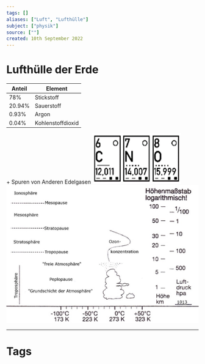 ```yaml
---
tags: []
aliases: ["Luft", "Lufthülle"]
subject: ["physik"]
source: [""]
created: 10th September 2022
---
```


# Lufthülle der Erde
| Anteil | Element           |
| ------ | ----------------- |
| 78%    | Stickstoff        |
| 20.94% | Sauerstoff        |
| 0.93%  | Argon             |
| 0.04%  | Kohlenstoffdioxid |
\+ Spuren von Anderen Edelgasen
![CNO](assets/CNO.png)
![Erdatmosphaere](assets/Erdatmosphaere.png)


---
# Tags